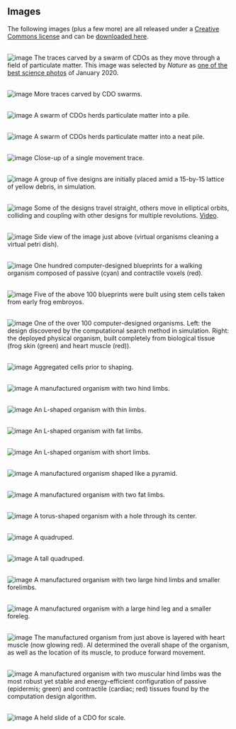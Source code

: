 ## Images

The following images (plus a few more) are all released under a [Creative Commons license](http://creativecommons.org/licenses/by/4.0/) and can be [downloaded here](https://drive.google.com/drive/folders/1m2ZnuFK0BUGeozVG5K4NKPVOKoDVSmAy).
<br><br>

![image](https://cdorgs.github.io/img/06_Vivo_Group_Behavior_Trace.jpg)
The traces carved by a swarm of CDOs as they move through a field of particulate matter.
This image was selected by _Nature_ as [one of the best science photos](https://www.nature.com/articles/d41586-020-00245-8) of January 2020.
<br><br>

![image](https://cdorgs.github.io/img/07_Vivo_Traces.jpg)
More traces carved by CDO swarms.
<br><br>

![image](https://cdorgs.github.io/img/08_Group_work.jpg)
A swarm of CDOs herds particulate matter into a pile.
<br><br>

![image](https://cdorgs.github.io/img/09_Group_Particle_Aggregation.jpeg)
A swarm of CDOs herds particulate matter into a neat pile.
<br><br>

![image](https://cdorgs.github.io/img/10_Vivo_Single_Behavior_Trace.png)
Close-up of a single movement trace.
<br><br>

![image](https://cdorgs.github.io/img/14_Silico_Particle_Aggregation_From_Above_StartingState.png)
A group of five designs are initially placed amid a 15-by-15 lattice of yellow debris, in simulation.
<br><br>

![image](https://cdorgs.github.io/img/15_Silico_Particle_Aggregation_From_Above.png)
Some of the designs travel straight, others move in elliptical orbits, colliding and coupling with other designs for multiple revolutions. [Video](https://drive.google.com/file/d/1j9JL2OCpP1w9Ho8IjYSC8ZQhPTTBgOkD/view?usp=sharing).
<br><br>

![image](https://cdorgs.github.io/img/16_Silico_Particle_Aggregation_SideView.png)
Side view of the image just above (virtual organisms cleaning a virtual petri dish).
<br><br>

![image](https://cdorgs.github.io/img/11_Evolved_Designs.png)
One hundred computer-designed blueprints for a walking organism composed of passive (cyan) and contractile voxels (red).
<br><br>

![image](https://cdorgs.github.io/img/04_Multiple_Design_Organism_Pairs.png)
Five of the above 100 blueprints were built using stem cells taken from early frog embroyos.
<br><br>

![image](https://cdorgs.github.io/img/00_Design_Organism_Pair_GreenEctoderm_RedCardiac.png)
One of the over 100 computer-designed organisms. Left: the design discovered by the computational search method in simulation. Right: the deployed physical organism, built completely from biological tissue (frog skin (green) and heart muscle (red)).
<br><br>

![image](https://cdorgs.github.io/img/17_Vivo_starting_material_2x.jpg)
Aggregated cells prior to shaping.
<br><br>

![image](https://cdorgs.github.io/img/19_biobotA3xd.jpg)
A manufactured organism with two hind limbs.
<br><br>

![image](https://cdorgs.github.io/img/21_biobotB4xa.jpg)
An L-shaped organism with thin limbs.
<br><br>

![image](https://cdorgs.github.io/img/22_biobotB4xb.jpg)
An L-shaped organism with fat limbs.
<br><br>

![image](https://cdorgs.github.io/img/23_biobotB4xc.jpg)
An L-shaped organism with short limbs.
<br><br>

![image](https://cdorgs.github.io/img/24_biobotC4xb.jpg)
A manufactured organism shaped like a pyramid.
<br><br>

![image](https://cdorgs.github.io/img/25_biobotD4x.jpg)
A manufactured organism with two fat limbs.
<br><br>

![image](https://cdorgs.github.io/img/28_4xhole7.jpg)
A torus-shaped organism with a hole through its center.
<br><br>

![image](https://cdorgs.github.io/img/18_3xd.jpg)
A quadruped.
<br><br>

![image](https://cdorgs.github.io/img/26_4xc.jpg)
A tall quadruped.
<br><br>

![image](https://cdorgs.github.io/img/29_3xa.jpg)
A manufactured organism with two large hind limbs and smaller forelimbs.
<br><br>

![image](https://cdorgs.github.io/img/30_3xi.jpg)
A manufactured organism with a large hind leg and a smaller foreleg.
<br><br>

![image](https://cdorgs.github.io/img/31_3xh_overlay.jpg)
The manufactured organism from just above is layered with heart muscle (now glowing red). AI determined the overall shape of the organism, as well as the location of its muscle, to produce forward movement.
<br><br>

![image](https://cdorgs.github.io/img/03_Vivo_Design52.png)
A manufactured organism with two muscular hind limbs was the most robust yet stable and energy-efficient configuration of passive (epidermis; green) and contractile (cardiac; red) tissues found by the computation design algorithm. 
<br><br>

![image](https://cdorgs.github.io/img/36_Xenobot_On_A_Slide.HEIC)
A held slide of a CDO for scale.

